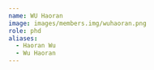 ```yaml
---
name: WU Haoran
image: images/members.img/wuhaoran.png
role: phd
aliases:
  - Haoran Wu
  - Wu Haoran
---
```


